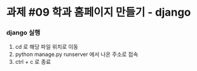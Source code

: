 # 과제 #09 학과 홈페이지 만들기 - django

### django 실행
1. cd 로 해당 파일 위치로 이동
2. python manage.py runserver 에서 나온 주소로 접속
3. ctrl + c 로 종료
